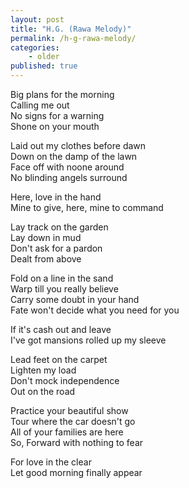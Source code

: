 ```yaml
---
layout: post
title: "H.G. (Rawa Melody)"
permalink: /h-g-rawa-melody/
categories: 
    - older
published: true
---
```


Big plans for the morning  
Calling me out  
No signs for a warning  
Shone on your mouth  
  
Laid out my clothes before dawn  
Down on the damp of the lawn  
Face off with noone around  
No blinding angels surround  
  
Here, love in the hand  
Mine to give, here, mine to command  
  
Lay track on the garden  
Lay down in mud  
Don't ask for a pardon  
Dealt from above  
  
Fold on a line in the sand  
Warp till you really believe  
Carry some doubt in your hand  
Fate won't decide what you need for you  
  
If it's cash out and leave  
I've got mansions rolled up my sleeve  
  
Lead feet on the carpet  
Lighten my load  
Don't mock independence  
Out on the road  
  
Practice your beautiful show  
Tour where the car doesn't go  
All of your families are here  
So, Forward with nothing to fear   
  
For love in the clear  
Let good morning finally appear  
